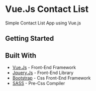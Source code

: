 # Vue.Js Contact List

Simple Contact List App using Vue.js

## Getting Started

## Built With

* [Vue.Js](https://vuejs.org/) - Front-End Framework
* [Jquery.Js](https://jquery.com/) - Front-End Library
* [Bootstrap](https://vuejs.org/) - Css Front-End Framework
* [SASS](http://sass-lang.com/) - Pre-Css Compiler
